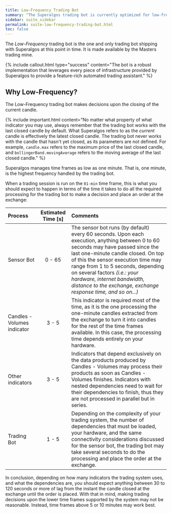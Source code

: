 ```yaml
---
title: Low-Frequency Trading Bot
summary: "The Superalgos trading bot is currently optimized for low-frequency trading."
sidebar: suite_sidebar
permalink: suite-low-frequency-trading-bot.html
toc: false
---
```


The *Low-Frequency* <a data-toggle="tooltip" data-original-title="{{site.data.trading_mine.trading_bot}}">trading bot</a> is the one and only trading bot shipping with Superalgos at this point in time. It is made available by the Masters <a data-toggle="tooltip" data-original-title="{{site.data.trading_mine.trading_mine}}">trading mine</a>.

{% include callout.html type="success" content="The bot is a robust implementation that leverages every piece of infrastructure provided by Superalgos to provide a feature-rich automated trading assistant." %}

## Why Low-Frequency?

The Low-Frequency trading bot makes decisions upon the closing of the current candle. 

{% include important.html content="No matter what property of what indicator you may use, always remember that the trading bot works with the last closed candle by default. What Superalgos refers to as the <i>current</i> candle is effectively the latest closed candle. The trading bot never works with the candle that hasn't yet closed, as its parameters are not defined. For example, ```candle.max``` refers to the maximum price of the last closed candle, and ```bollingerBand.movingAverage``` refers to the moving average of the last closed candle." %}

Superalgos manages <a data-toggle="tooltip" data-original-title="{{site.data.network.time_frame}}">time frames</a> as low as one minute. That is, one minute, is the highest frequency handled by the trading bot.

When a <a data-toggle="tooltip" data-original-title="{{site.data.network.session}}">trading session</a> is run on the ```01-min``` time frame, this is what you should expect to happen in terms of the time it takes to do all the required processing for the trading bot to make a decision and place an order at the exchange:

| Process | Estimated Time [s] | Comments | 
| :--- | :---: | :--- |
| Sensor Bot | 0 - 65 | The sensor bot runs (by default) every 60 seconds. Upon each execution, anything between 0 to 60 seconds may have passed since the last one-minute candle closed. On top of this the sensor execution time may range from 1 to 5 seconds, depending on several factors *(i.e.: your hardware, internet bandwidth, distance to the exchange, exchange response time, and so on...)* |
| Candles - Volumes indicator | 3 - 5 | This indicator is required most of the time, as it is the one processing the one-minute candles extracted from the exchange to turn it into candles for the rest of the time frames available. In this case, the processing time depends entirely on your hardware. |
| Other indicators | 3 - 5 | Indicators that depend exclusively on the data products produced by Candles - Volumes may process their products as soon as Candles - Volumes finishes. Indicators with nested dependencies need to wait for their dependencies to finish, thus they are not processed in parallel but in series. |
| Trading Bot | 1 - 5 | Depending on the complexity of your trading system, the number of dependencies that must be loaded, your hardware, and the same connectivity considerations discussed for the sensor bot, the trading bot may take several seconds to do the processing and place the order at the exchange.

In conclusion, depending on how many indicators the trading system uses, and what the dependencies are, you should expect anything between 30 to 120 seconds or more of lag from the instant the candle closed at the exchange until the order is placed. With that in mind, making trading decisions upon the lower time frames supported by the system may not be reasonable. Instead, time frames above 5 or 10 minutes may work best.